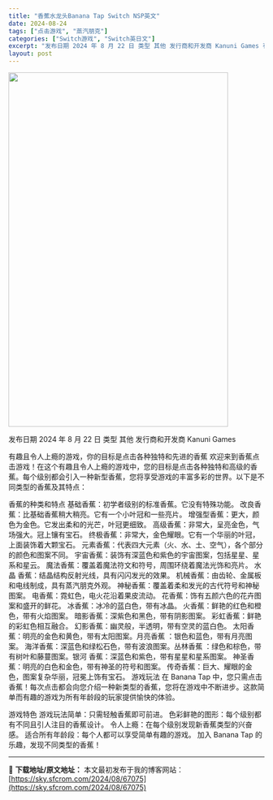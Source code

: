 ```yaml
---
title: "香蕉水龙头Banana Tap Switch NSP英文"
date: 2024-08-24
tags: ["点击游戏", "蒸汽朋克"]
categories: ["Switch游戏", "Switch英日文"]
excerpt: "发布日期 2024 年 8 月 22 日 类型 其他 发行商和开发商 Kanuni Games 有趣且令人上瘾的游戏，你的目标是点击各种独特和先进的香蕉 欢迎来到香蕉点击游戏！在这个有趣且令人上瘾的游戏中，您的目标是点击各种独特和高级的香蕉。每个级别都会引入一种新型香蕉，您将享受游戏的丰富多彩的世界&hellip;"
layout: post
---
```


<img src="https://sky.sfcrom.com/wp-content/uploads/2024/08/202408240325184.webp" alt="" width="432" height="698" class="aligncenter size-full wp-image-67076" />

发布日期	2024 年 8 月 22 日
类型	其他
发行商和开发商 Kanuni Games

有趣且令人上瘾的游戏，你的目标是点击各种独特和先进的香蕉
欢迎来到香蕉点击游戏！在这个有趣且令人上瘾的游戏中，您的目标是点击各种独特和高级的香蕉。每个级别都会引入一种新型香蕉，您将享受游戏的丰富多彩的世界。以下是不同类型的香蕉及其特点：

香蕉的种类和特点
基础香蕉：初学者级别的标准香蕉。它没有特殊功能。
改良香蕉：比基础香蕉稍大稍亮。它有一个小叶冠和一些亮片。
增强型香蕉：更大，颜色为金色。它发出柔和的光芒，叶冠更细致。
高级香蕉：非常大，呈亮金色，气场强大。冠上镶有宝石。
终极香蕉：非常大，金色耀眼。它有一个华丽的叶冠，上面装饰着大颗宝石。
元素香蕉：代表四大元素（火、水、土、空气），各个部分的颜色和图案不同。
宇宙香蕉：装饰有深蓝色和紫色的宇宙图案，包括星星、星系和星云。
魔法香蕉：覆盖着魔法符文和符号，周围环绕着魔法光饰和亮片。 水晶
香蕉：结晶结构反射光线，具有闪闪发光的效果。
机械香蕉：由齿轮、金属板和电线制成，具有蒸汽朋克外观。
神秘香蕉：覆盖着柔和发光的古代符号和神秘图案。
电香蕉：霓虹色，电火花沿着果皮流动。
花香蕉：饰有五颜六色的花卉图案和盛开的鲜花。
冰香蕉：冰冷的蓝白色，带有冰晶。
火香蕉：鲜艳的红色和橙色，带有火焰图案。
暗影香蕉：深紫色和黑色，带有阴影图案。
彩虹香蕉：鲜艳的彩虹色相互融合。
幻影香蕉：幽灵般，半透明，带有空灵的蓝白色。
太阳香蕉：明亮的金色和黄色，带有太阳图案。月亮香蕉
：银色和蓝色，带有月亮图案。
海洋香蕉：深蓝色和绿松石色，带有波浪图案。丛林香蕉
：绿色和棕色，带有树叶和藤蔓图案。银河
香蕉：深蓝色和紫色，带有星星和星系图案。
神圣香蕉：明亮的白色和金色，带有神圣的符号和图案。
传奇香蕉：巨大、耀眼的金色，图案复杂华丽，冠冕上饰有宝石。
游戏玩法
在 Banana Tap 中，您只需点击香蕉！每次点击都会向您介绍一种新类型的香蕉，您将在游戏中不断进步。这款简单而有趣的游戏为所有年龄段的玩家提供愉快的体验。

游戏特色
游戏玩法简单：只需轻触香蕉即可前进。
色彩鲜艳的图形：每个级别都有不同且引人注目的香蕉设计。
令人上瘾：在每个级别发现新香蕉类型的兴奋感。
适合所有年龄段：每个人都可以享受简单有趣的游戏。
加入 Banana Tap 的乐趣，发现不同类型的香蕉！

---
📖 **下载地址/原文地址：** 本文最初发布于我的博客网站：[https://sky.sfcrom.com/2024/08/67075](https://sky.sfcrom.com/2024/08/67075)
